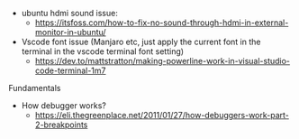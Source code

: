 

* ubuntu hdmi sound issue:
    * https://itsfoss.com/how-to-fix-no-sound-through-hdmi-in-external-monitor-in-ubuntu/
* Vscode font issue (Manjaro etc, just apply the current font in the terminal in the vscode terminal font setting)
    * https://dev.to/mattstratton/making-powerline-work-in-visual-studio-code-terminal-1m7 





Fundamentals
* How debugger works?
   * https://eli.thegreenplace.net/2011/01/27/how-debuggers-work-part-2-breakpoints  
